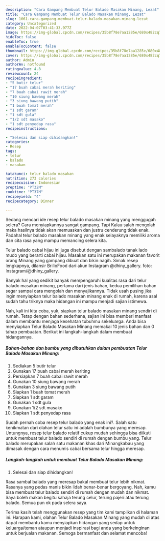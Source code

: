 ```yaml
---
description: "Cara Gampang Membuat Telur Balado Masakan Minang, Lezat"
title: "Cara Gampang Membuat Telur Balado Masakan Minang, Lezat"
slug: 1061-cara-gampang-membuat-telur-balado-masakan-minang-lezat
category: Uncategorized
date: 2022-04-07T03:41:33.977Z
image: https://img-global.cpcdn.com/recipes/35b8f78e7aa1285e/680x482cq70/telur-balado-masakan-minang-foto-resep-utama.jpg
hideToc: false
enableToc: true
enableTocContent: false
thumbnail: https://img-global.cpcdn.com/recipes/35b8f78e7aa1285e/680x482cq70/telur-balado-masakan-minang-foto-resep-utama.jpg
cover: https://img-global.cpcdn.com/recipes/35b8f78e7aa1285e/680x482cq70/telur-balado-masakan-minang-foto-resep-utama.jpg
author: Admin
authorAv: notfound
ratingvalue: 4.8
reviewcount: 24
recipeingredient:
- "5 butir telur"
- "17 buah cabai merah keriting"
- "7 buah cabai rawit merah"
- "10 siung bawang merah"
- "3 siung bawang putih"
- "1 buah tomat merah"
- "1 sdt garam"
- "1 sdt gula"
- "1/2 sdt masako"
- "1 sdt penyedap rasa"
recipeinstructions:

- "Selesai dan siap dihidangkan!"
categories:
- Resep
tags:
- telur
- balado
- masakan

katakunci: telur balado masakan 
nutrition: 273 calories
recipecuisine: Indonesian
preptime: "PT32M"
cooktime: "PT37M"
recipeyield: "4"
recipecategory: Dinner

---
```



Sedang mencari ide resep telur balado masakan minang yang menggugah selera? Cara menyiapkannya sangat gampang. Tapi Kalau salah mengolah maka hasilnya tidak akan memuaskan dan justru cenderung tidak enak. Padahal telur balado masakan minang yang enak selayaknya memiliki aroma dan cita rasa yang mampu memancing selera kita.


Telur balado cabai hijau ini juga disebut dengan sambalado tanak lado mudo yang berarti cabai hijau. Masakan satu ini merupakan makanan favorit orang Minang yang gampang dibuat dan bikin nagih. Simak resep lengkapnya, dilansir BrilioFood dari akun Instagram @dhiny_gallery. foto: Instagram/@dhiny_gallery.

Banyak hal yang sedikit banyak mempengaruhi kualitas rasa dari telur balado masakan minang, pertama dari jenis bahan, kedua pemilihan bahan segar sampai cara mengolah dan menyajikannya. Tidak usah pusing jika ingin menyiapkan telur balado masakan minang enak di rumah, karena asal sudah tahu triknya maka hidangan ini mampu menjadi sajian istimewa.


Nah, kali ini kita coba, yuk, siapkan telur balado masakan minang sendiri di rumah. Tetap dengan bahan sederhana, sajian ini bisa memberi manfaat dalam membantu menjaga kesehatan tubuhmu sekeluarga. Anda bisa menyiapkan Telur Balado Masakan Minang memakai 10 jenis bahan dan 0 tahap pembuatan. Berikut ini langkah-langkah dalam membuat hidangannya.

<!--inarticleads1-->

##### Bahan-bahan dan bumbu yang dibutuhkan dalam pembuatan Telur Balado Masakan Minang:

1. Sediakan 5 butir telur
1. Gunakan 17 buah cabai merah keriting
1. Persiapkan 7 buah cabai rawit merah
1. Gunakan 10 siung bawang merah
1. Gunakan 3 siung bawang putih
1. Siapkan 1 buah tomat merah
1. Siapkan 1 sdt garam
1. Gunakan 1 sdt gula
1. Gunakan 1/2 sdt masako
1. Siapkan 1 sdt penyedap rasa


Sudah pernah coba resep telur balado yang enak ini?. Salah satu kenikmatan dari olahan telur satu ini adalah bumbunya yang meresap. Untungnya, resep telur balado relatif cukup mudah sehingga bisa diikuti untuk membuat telur balado sendiri di rumah dengan bumbu yang. Telur balado merupakan salah satu makanan khas dari Minangkabau yang dimasak dengan cara menumis cabai bersama telur hingga meresap. 

<!--inarticleads2-->

##### Langkah-langkah untuk membuat Telur Balado Masakan Minang:


1. Selesai dan siap dihidangkan!

Rasa sambal balado yang meresap bakal membuat telur lebih nikmat. Rasanya yang pedas manis bikin lidah benar-benar bergoyang. Nah, kamu bisa membuat telur balado sendiri di rumah dengan mudah dan nikmat. Saya boleh makan begitu sahaja terung celur, terung pajeri atau terung balado. Semua pun ok pada selera saya. 

Terima kasih telah menggunakan resep yang tim kami tampilkan di halaman ini. Harapan kami, olahan Telur Balado Masakan Minang yang mudah di atas dapat membantu kamu menyiapkan hidangan yang sedap untuk keluarga/teman ataupun menjadi inspirasi bagi anda yang berkeinginan untuk berjualan makanan. Semoga bermanfaat dan selamat mencoba!
